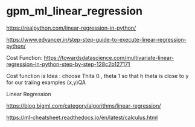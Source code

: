# gpm_ml_linear_regression
https://realpython.com/linear-regression-in-python/

https://www.edvancer.in/step-step-guide-to-execute-linear-regression-python/

Cost Function:
https://towardsdatascience.com/multivariate-linear-regression-in-python-step-by-step-128c2b127171


Cost function is Idea : choose Thita 0 , theta 1 so that h theta is close to y for our traiing examples (x,y)QA

Linear Regression

https://blog.bigml.com/category/algorithms/linear-regression/

https://ml-cheatsheet.readthedocs.io/en/latest/calculus.html
